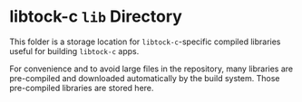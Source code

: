 libtock-c `lib` Directory
=========================

This folder is a storage location for `libtock-c`-specific compiled libraries
useful for building `libtock-c` apps.

For convenience and to avoid large files in the repository, many libraries are
pre-compiled and downloaded automatically by the build system. Those
pre-compiled libraries are stored here.
